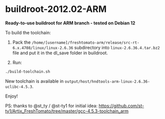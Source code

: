 # **buildroot-2012.02-ARM** #
  
  
**Ready-to-use buildroot for ARM branch - tested on Debian 12**
  
  
To build the toolchain:

1. Pack the ```/home/[username]/freshtomato-arm/release/src-rt-6.x.4708/linux/linux-2.6.36``` subdirectory into ```linux-2.6.36.4.tar.bz2``` file and put it in the dl_save folder in buildroot.

2. Run:

```sh
./build-toolchain.sh
```
  
New toolchain is available in ```output/host/hndtools-arm-linux-2.6.36-uclibc-4.5.3```.
  
Enjoy!
  
PS: thanks to @st_ty / @st-ty1 for initial idea: https://github.com/st-ty1/Artix_FreshTomato/tree/master/gcc-4.5.3-toolchain_arm
  
